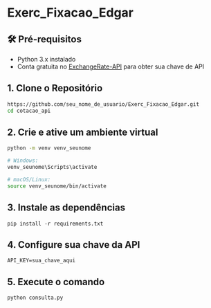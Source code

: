 # Exerc_Fixacao_Edgar

## 🛠️ Pré-requisitos

- Python 3.x instalado
- Conta gratuita no [ExchangeRate-API](https://www.exchangerate-api.com) para obter sua chave de API


## 1. Clone o Repositório

```bash
https://github.com/seu_nome_de_usuario/Exerc_Fixacao_Edgar.git
cd cotacao_api
```
## 2. Crie e ative um ambiente virtual

```bash
python -m venv venv_seunome

# Windows:
venv_seunome\Scripts\activate

# macOS/Linux:
source venv_seunome/bin/activate
```

## 3. Instale as dependências

```
pip install -r requirements.txt
```

## 4. Configure sua chave da API

```
API_KEY=sua_chave_aqui
```

## 5. Execute o comando

```
python consulta.py
```